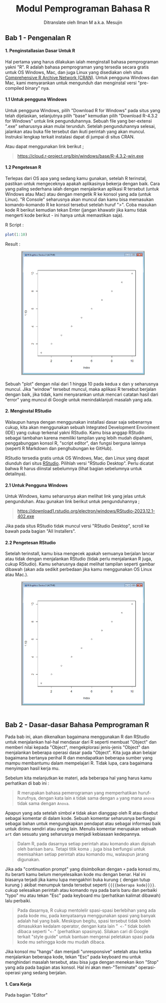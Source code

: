 <div align="center">
<h1> Modul Pemprograman Bahasa R </h2>
Ditranslate oleh Ilman M a.k.a. Mesujin
</div>

## Bab 1 - Pengenalan R
#### 1. Penginstallasian Dasar Untuk R
Hal pertama yang harus dilakukan ialah menginstall bahasa pemprograman yakni "R". R adalah bahasa pemprograman yang tersedia secara gratis untuk OS Windows, Mac, dan juga Linux yang disediakan oleh situs [Comprehensive R Archive Network (CRAN)](https://cloud.r-project.org/). Untuk pengguna Windows dan Mac, kami menyarankan untuk mengunduh dan menginstal versi "pre-compiled binary" nya.

#### 1.1 Untuk pengguna Windows
Untuk pengguna Windows, pilih "Download R for Windows" pada situs yang telah dijelaskan, selanjutnya pilih "base" kemudian pilih "Download R-4.3.2 for Windows" untuk link pengunduhannya. Sebuah file yang ber-extensi ".exe" seharusnya akan mulai terunduh. Setelah pengunduhannya selesai, jalankan atau buka file tersebut dan ikuti perintah yang akan muncul. Instruksi lengkap terkait instalasi dapat di jumpai di situs CRAN.

Atau dapat menggunakan link berikut ;
> https://cloud.r-project.org/bin/windows/base/R-4.3.2-win.exe

#### 1.2 Pengetesan R
Terlepas dari OS apa yang sedang kamu gunakan, setelah R terinstal, pastikan untuk mengeceknya apakah aplikasinya bekerja dengan baik. Cara yang paling sederhana ialah dengan menjalankan aplikasi R tersebut (untuk Windows atau Mac) atau dengan mengetik R ke konsol yang ada (untuk Linux). "R Console" seharusnya akan muncul dan kamu bisa memasukan komando-komando R ke konsol tersebut setelah huruf ">". Coba masukan kode R berikut kemudian tekan Enter (jangan khawatir jika kamu tidak mengerti kode berikut - ini hanya untuk memastikan saja).

R Script :
```R
plot(1:10)
```
Result :<br>
<div align="center"><img src="/Assets/plot(1-10).png" alt="Result for the code." style="height:400px; width:400px;"/></div>
<br>
Sebuah "plot" dengan nilai dari 1 hingga 10 pada kedua x dan y seharusnya muncul. Jika "window" tersebut muncul, maka aplikasi R tersebut berjalan dengan baik, jika tidak, kami menyarankan untuk mencari catatan hasil dari "error" yang muncul di Google untuk menindaklanjuti masalah yang ada.

#### 2. Menginstal RStudio

Walaupun hanya dengan menggunakan installasi dasar saja sebenarnya cukup, kita akan menggunakan sebuah Integrated Development Envoriment (IDE) yang cukup terkenal yakni RStudio. Kamu bisa anggap RStudio sebagai tambahan karena memiliki tampilan yang lebih mudah dipahami, penggabunggan konsol R, "script editor", dan fungsi berguna lainnya (seperti R Markdown dan penghubungan ke GitHub).

RStudio tersedia gratis untuk OS Windows, Mac, dan Linux yang dapat diunduh dari situs [RStudio](https://posit.co/download/rstudio-desktop/). Pilihlah versi "RStudio Desktop". Perlu dicatat bahwa R harus diinstal sebelumnya (lihat bagian sebelumnya untuk detailnya).

#### 2.1 Untuk Pengguna Windows
Untuk Windows, kamu seharusnya akan melihat link yang jelas untuk pengunduhan. Atau gunakan link berikut untuk pengunduhannya ;

> https://download1.rstudio.org/electron/windows/RStudio-2023.12.1-402.exe

Jika pada situs RStudio tidak muncul versi "RStudio Desktop", scroll ke bawah pada bagian "All Installers".

#### 2.2 Pengetesan RStudio
Setelah terinstall, kamu bisa mengecek apakah semuanya berjalan lancar atau tidak dengan menjalankan RStudio (tidak perlu menjalankan R juga, cukup RStudio). Kamu seharusnya dapat melihat tampilan seperti gambar dibawah (akan ada sedikit perbedaan jika kamu menggunakan OS Linux atau Mac.).<br>
<div align="center"><img src="/Assets/plot(1-10).png" alt="Result for the code." style="height:400px; width:400px;"/></div>
<br>

## Bab 2 - Dasar-dasar Bahasa Pemprograman R
Pada bab ini, akan dikenalkan bagaimana menggunakan R dan RStudio untuk menjalankan hal-hal mendasar dari R seperti membuat "Object" dan memberi nilai kepada "Object", mengekplorasi jenis-jenis "Object" dan menjalankan beberapa operasi dasar pada "Object". Kita juga akan belajar bagaimana bertanya perihal R dan mendapatkan beberapa sumber yang mampu membantumu dalam mempelajari R. Tidak lupa, cara bagaimana menyimpan hasil kerja mu.

Sebelum kita melanjutkan ke materi, ada beberapa hal yang harus kamu perhatikan di bab ini :
> R merupakan bahasa pemerograman yang memperhatikan huruf-hurufnya, dengan kata lain `A` tidak sama dengan `a` yang mana `anova` tidak sama dengan `Anova`.

Apapun yang ada setelah simbol `#` tidak akan dianggap oleh R atau disebut sebagai komentar di dalam kode. Sebuah komentar seharusnya berfungsi sebagai bahan untuk mengungkapkan pendapat atau sebagai informasi baik untuk dirimu sendiri atau orang lain. Menulis komentar merupakan sebuah `art` dan sesuatu yang seharusnya menjadi kebiasaan kedepannya.

>Dalam R, pada dasarnya setiap perintah atau komando akan dipisah oleh barisan baru. Tetapi titik koma `;` juga bisa berfungsi untuk memisahkan setiap perintah atau komando mu, walaupun jarang digunakan.

Jika ada "continuation prompt" yang disimbolkan dengan `+` pada konsol mu, itu berarti kamu belum menyelesaikan kode mu dengan benar. Hal ini biasanya terjadi jika kamu lupa mengakhiri buka kurung `{` dengan tutup kurung `}` akibat menumpuk tanda tersebut seperti `{{{{beberapa kode}}}}`. cukup selesaikan perintah atau komando nya pada baris baru dan perbaiki "typo" mu atau tekan "Esc" pada keyboard mu (perhatikan kalimat dibawah) lalu perbaiki.

>Pada dasarnya, R cukup mentolelir spasi-spasi berlebihan yang ada pada kode mu, pada kenyataanya menggunakan spasi yang banyak adalah hal yang baik. Meskipun begitu, spasi tersebut tidak boleh dimasukkan kedalam operator, dengan kata lain "` <-`" tidak boleh dibaca seperti "`<-`" (perhatikan spasinya). Silakan cari di Google terkait "style guide" untuk bantuan mengenai peletakan spasi pada kode mu sehingga kode mu mudah dibaca.

Jika konsol mu "hangs" dan menjadi "unresponsive" setelah atau ketika menjalankan beberapa kode, tekan "Esc" pada keyboard mu untuk menghindari masalah tersebut, atau bisa juga dengan menekan ikon "Stop" yang ada pada bagian atas konsol. Hal ini akan men-"Terminate" operasi-operasi yang sedang berjalan.

#### 1. Cara Kerja
Pada bagian "Editor"

<br>
<br>
